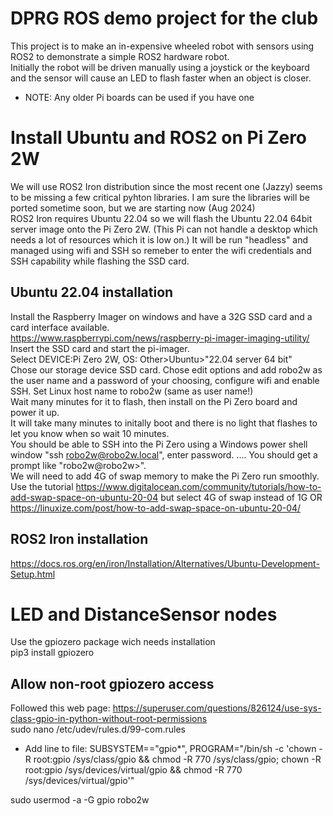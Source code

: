 # DPRG ROS demo project for the club
This project is to make an in-expensive wheeled robot with sensors using ROS2 to demonstrate a simple ROS2 hardware robot.</br>
Initially the robot will be driven manually using a joystick or the keyboard and the sensor will cause an LED to flash faster when an object is closer.</br>
- NOTE: Any older Pi boards can be used if you have one 
# Install Ubuntu and ROS2 on Pi Zero 2W
We will use ROS2 Iron distribution since the most recent one (Jazzy) seems to be missing a few critical pyhton libraries. I am sure the libraries will be ported sometime soon, but we are starting now (Aug 2024)</br>
ROS2 Iron requires Ubuntu 22.04 so we will flash the Ubuntu 22.04 64bit server image onto the Pi Zero 2W. (This Pi can not handle a desktop which needs a lot of resources which it is low on.) It will be run "headless" and managed using wifi and SSH so remeber to enter the wifi credentials and SSH capability while flashing the SSD card.</br>
## Ubuntu 22.04 installation
Install the Raspberry Imager on windows and have a 32G SSD card and a card interface available. </br>
<https://www.raspberrypi.com/news/raspberry-pi-imager-imaging-utility/>
Insert the SSD card and start the pi-imager.</br>
Select DEVICE:Pi Zero 2W, OS: Other>Ubuntu>"22.04 server 64 bit"</br>
Chose our storage device SSD card. Chose edit options and add robo2w as the user name and a password of your choosing, configure wifi and enable SSH. Set Linux host name to robo2w (same as user name!)</br>
Wait many minutes for it to flash, then install on the Pi Zero board and power it up.</br>
It will take many minutes to initally boot and there is no light that flashes to let you know when so wait 10 minutes.</br>
You should be able to SSH into the Pi Zero using a Windows power shell window "ssh robo2w@robo2w.local", enter password.
.... You should get a prompt like "robo2w@robo2w>".</br>
We will need to add 4G of swap memory to make the Pi Zero run smoothly. Use the tutorial <https://www.digitalocean.com/community/tutorials/how-to-add-swap-space-on-ubuntu-20-04> but select 4G of swap instead of 1G OR <https://linuxize.com/post/how-to-add-swap-space-on-ubuntu-20-04/></br>
## ROS2 Iron installation
<https://docs.ros.org/en/iron/Installation/Alternatives/Ubuntu-Development-Setup.html>
# LED and DistanceSensor nodes
Use the gpiozero package wich needs installation</br>
pip3 install gpiozero</br>
## Allow non-root gpiozero access
Followed this web page: <https://superuser.com/questions/826124/use-sys-class-gpio-in-python-without-root-permissions> </br>
sudo nano /etc/udev/rules.d/99-com.rules </br>
- Add line to file: SUBSYSTEM=="gpio*", PROGRAM="/bin/sh -c 'chown -R root:gpio /sys/class/gpio && chmod -R 770 /sys/class/gpio; chown -R root:gpio /sys/devices/virtual/gpio && chmod -R 770 /sys/devices/virtual/gpio'"

sudo usermod -a -G gpio robo2w </br>
